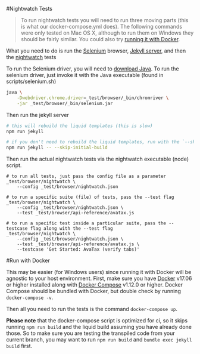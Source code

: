 #Nightwatch Tests

> To run nightwatch tests you will need to run three moving parts (this is what our docker-compose.yml does). The following commands were only tested on Mac OS X, although to run them on Windows they should be fairly similar. You could also try [running it with Docker](#run-with-docker).


What you need to do is run the [Selenium](http://www.seleniumhq.org/) browser, [Jekyll server](https://jekyllrb.com/), and then the [nightwatch](http://nightwatchjs.org/) tests

To run the Selenium driver, you will need to [download Java](https://java.com/en/download/). To run the selenium driver, just invoke it with the Java executable (found in scripts/selenium.sh)

```bash
java \
    -Dwebdriver.chrome.driver=_test/browser/_bin/chromriver \
    -jar _test/browser/_bin/selenium.jar
```

Then run the jekyll server

```bash
# this will rebuild the liquid templates (this is slow)
npm run jekyll

# if you don't need to rebuild the liquid templates, run with the `--skip-initial-build` flag. This is what you should do if you are not making changes to sections of the code you are trying to test and will make you development process much quicker
npm run jekyll -- --skip-initial-build
```

Then run the actual nightwatch tests via the nightwatch executable (node) script.

```
# to run all tests, just pass the config file as a parameter
_test/browser/nightwatch \
    --config _test/browser/nightwatch.json

# to run a specific suite (file) of tests, pass the --test flag
_test/browser/nightwatch \
    --config _test/browser/nightwatch.json \
    --test _test/browser/api-reference/avatax.js

# to run a specific test inside a particular suite, pass the --testcase flag along with the --test flag
_test/browser/nightwatch \
    --config _test/browser/nightwatch.json \
    --test _test/browser/api-reference/avatax.js \
    --testcase 'Get Started: AvaTax (verify tabs)'
```

#Run with Docker

This may be easier (for Windows users) since running it with Docker will be agnostic to your host environment. First, make sure you have [Docker](https://docs.docker.com/engine/installation/) v17.06 or higher installed along with [Docker Compose](https://docs.docker.com/compose/install/) v1.12.0 or higher. Docker Compose should be bundled with Docker, but double check by running `docker-compose -v`.

Then all you need to run the tests is the command `docker-compose up`.

**Please note** that the docker-compose script is optimized for ci, so it skips running `npm run build` and the liquid build assuming you have already done those. So to make sure you are testing the transpiled code from your current branch, you may want to run `npm run build` and `bundle exec jekyll build` first.
